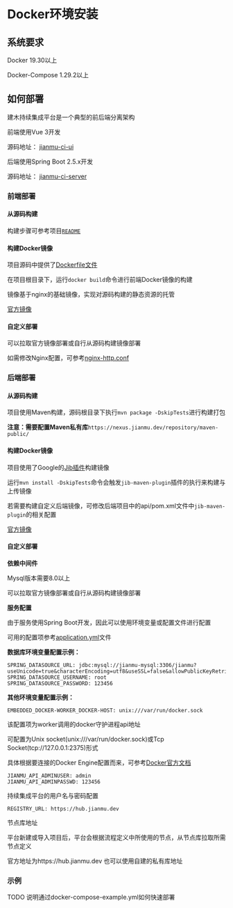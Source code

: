 # Docker环境安装

## 系统要求

Docker 19.30以上

Docker-Compose 1.29.2以上

## 如何部署

建木持续集成平台是一个典型的前后端分离架构  

前端使用Vue 3开发

源码地址： [jianmu-ci-ui](https://gitee.com/jianmu_dev/jianmu-ci-ui) 

后端使用Spring Boot 2.5.x开发

源码地址： [jianmu-ci-server](https://gitee.com/jianmu_dev/jianmu-main/)

### 前端部署  

#### 从源码构建

构建步骤可参考项目[`README`](https://gitee.com/jianmu_dev/jianmu-ci-ui)  

#### 构建Docker镜像

项目源码中提供了[Dockerfile文件](https://gitee.com/jianmu_dev/jianmu-ui-image/blob/master/Dockerfile)

在项目根目录下，运行`docker build`命令进行前端Docker镜像的构建

镜像基于nginx的基础镜像，实现对源码构建的静态资源的托管

[官方镜像](https://hub.docker.com/r/jianmudev/jianmu-ci-ui) 

#### 自定义部署

可以拉取官方镜像部署或自行从源码构建镜像部署

如需修改Nginx配置，可参考[nginx-http.conf](https://gitee.com/jianmu_dev/jianmu-ui-image/blob/master/nginx-http.conf)

### 后端部署

#### 从源码构建

项目使用Maven构建，源码根目录下执行`mvn package -DskipTests`进行构建打包

**注意：需要配置Maven私有库**`https://nexus.jianmu.dev/repository/maven-public/`

#### 构建Docker镜像

项目使用了Google的[Jib插件](https://github.com/GoogleContainerTools/jib)构建镜像

运行`mvn install -DskipTests`命令会触发`jib-maven-plugin`插件的执行来构建与上传镜像

若需要构建自定义后端镜像，可修改后端项目中的api/pom.xml文件中`jib-maven-plugin`的相关配置

[官方镜像](https://hub.docker.com/r/jianmudev/jianmu-ci-server)  

#### 自定义部署

**依赖中间件**

Mysql版本需要8.0以上

可以拉取官方镜像部署或自行从源码构建镜像部署

**服务配置**

由于服务使用Spring Boot开发，因此可以使用环境变量或配置文件进行配置

可用的配置项参考[application.yml](https://gitee.com/jianmu_dev/jianmu-main/blob/master/api/src/main/resources/application.yml)文件

**数据库环境变量配置示例：**
```
SPRING_DATASOURCE_URL: jdbc:mysql://jianmu-mysql:3306/jianmu?useUnicode=true&characterEncoding=utf8&useSSL=false&allowPublicKeyRetrieval=true
SPRING_DATASOURCE_USERNAME: root
SPRING_DATASOURCE_PASSWORD: 123456
```
**其他环境变量配置示例：**
```
EMBEDDED_DOCKER-WORKER_DOCKER-HOST: unix:///var/run/docker.sock
```
该配置项为worker调用的docker守护进程api地址

可配置为Unix socket(unix:///var/run/docker.sock)或Tcp Socket(tcp://127.0.0.1:2375)形式

具体根据要连接的Docker Engine配置而来，可参考[Docker官方文档](https://docs.docker.com/config/daemon/)

```
JIANMU_API_ADMINUSER: admin
JIANMU_API_ADMINPASSWD: 123456
```
持续集成平台的用户名与密码配置  
```
REGISTRY_URL: https://hub.jianmu.dev
```
节点库地址

平台新建或导入项目后，平台会根据流程定义中所使用的节点，从节点库拉取所需节点定义

官方地址为https://hub.jianmu.dev 也可以使用自建的私有库地址

### 示例

TODO 说明通过docker-compose-example.yml如何快速部署